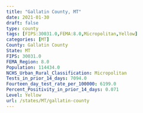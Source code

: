```yaml
---
title: "Gallatin County, MT"
date: 2021-01-30
draft: false
type: county
tags: [FIPS:30031.0,FEMA:8.0,Micropolitan,Yellow]
categories: [MT]
County: Gallatin County
State: MT
FIPS: 30031.0
FEMA_Region: 8.0
Population: 114434.0
NCHS_Urban_Rural_Classification: Micropolitan
Tests_in_prior_14_days: 7094.0
Fourteen_day_test_rate_per_100000: 6199.0
Percent_Positivity_in_prior_14_days: 0.071
Level: Yellow
url: /states/MT/gallatin-county
---
```



